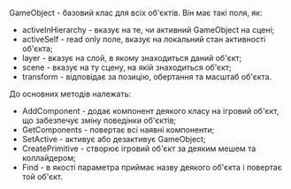 GameObject - базовий клас для всіх об'єктів. Він має такі поля, як:
- activeInHierarchy - вказує на те, чи активний GameObject на сцені;
- activeSelf - read only поле, вказує на локальний стан активності об'єкта;
- layer - вказує на слой, в якому знаходиться даний об'єкт;
- scene - вказує на ту сцену, на якій знаходиться об'єкт;
- transform - відповідає за позицію, обертання та масштаб об'єкта.

До основних методів належать:
- AddComponent - додає компонент деякого класу на ігровий об'єкт, що забезпечує зміну поведінки об'єктів;
- GetComponents - повертає всі наявні компоненти;
- SetActive - активує або дезактивує GameObject;
- CreatePrimitive - створює ігровий об'єкт за деяким мешем та коллайдером;
- Find - в якості параметра приймає назву деякого об'єкта і повертає той об'єкт.
